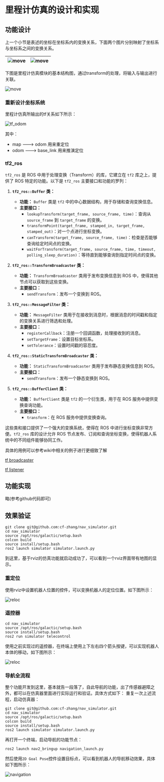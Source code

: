 # 里程计仿真的设计和实现

## 功能设计
上一个小节是表述的坐标在坐标系内的变换关系，下面两个图片分别映射了坐标系与坐标系之间的变换关系。

![move](../images/move.svg) | ![move](../images/move_rotate.svg)
--- | ---

下图是里程计仿真模块的基本结构图，通过transform的处理，将输入与输出进行关联。

![move](../images/transform.svg)

### 重新设计坐标系统

里程计仿真所输出的tf关系如下所示：

![tf_odom](./../images/tf_odom.png)

其中：

- map ---> odom 用来重定位
- odom ---> base_link 用来推演定位

### tf2_ros
`tf2_ros` 是 ROS 中用于处理变换（Transform）的库，它建立在 `tf2` 库之上，提供了 ROS 特定的功能。以下是 `tf2_ros` 主要接口和功能的罗列：

1. **`tf2_ros::Buffer` 类：**
   - **功能：** `Buffer` 类是 `tf2` 中的中心数据结构，用于存储和查询变换信息。
   - **主要接口：**
     - `lookupTransform(target_frame, source_frame, time)`：查询从 `source_frame` 到 `target_frame` 的变换。
     - `transformPoint(target_frame, stamped_in, target_frame, stamped_out)`：对一个点进行坐标变换。
     - `canTransform(target_frame, source_frame, time)`：检查是否能够查询给定时间点的变换。
     - `waitForTransform(target_frame, source_frame, time, timeout, polling_sleep_duration)`：等待直到能够查询到指定时间点的变换。

2. **`tf2_ros::TransformBroadcaster` 类：**
   - **功能：** `TransformBroadcaster` 类用于发布变换信息到 ROS 中，使得其他节点可以获取到这些变换。
   - **主要接口：**
     - `sendTransform`：发布一个变换到 ROS。

3. **`tf2_ros::MessageFilter` 类：**
   - **功能：** `MessageFilter` 类用于在接收到消息时，根据消息的时间戳和指定的变换关系进行筛选和处理。
   - **主要接口：**
     - `registerCallback`：注册一个回调函数，处理接收到的消息。
     - `setTargetFrame`：设置目标坐标系。
     - `setTolerance`：设置时间戳的容忍度。

4. **`tf2_ros::StaticTransformBroadcaster` 类：**
   - **功能：** `StaticTransformBroadcaster` 类用于发布静态变换信息到 ROS。
   - **主要接口：**
     - `sendTransform`：发布一个静态变换到 ROS。

5. **`tf2_ros::BufferClient` 类：**
   - **功能：** `BufferClient` 类是 `tf2` 的一个衍生类，用于在 ROS 服务中提供变换查询功能。
   - **主要接口：**
     - `transform`：在 ROS 服务中提供变换查询。

这些类和接口提供了一个强大的变换系统，使得在 ROS 中进行坐标变换非常方便。`tf2_ros` 库的设计允许 ROS 节点发布、订阅和查询坐标变换，使得机器人系统中的不同组件能够协同工作。



具体的用例可以参考wiki中相关的例子进行更细致了解

[tf broadcaster](https://docs.ros.org/en/galactic/Tutorials/Intermediate/Tf2/Writing-A-Tf2-Broadcaster-Cpp.html)

[tf listener](https://docs.ros.org/en/galactic/Tutorials/Intermediate/Tf2/Writing-A-Tf2-Listener-Cpp.html)

## 功能实现
略(参考github代码即可)

## 效果验证

```
git clone git@github.com:cf-zhang/nav_simulator.git
cd nav_simulator
source /opt/ros/galactic/setup.bash
colcon build
source install/setup.bash
ros2 launch simulator simulator.launch.py
```

到这里，基于rviz的仿真功能就启动成功了，可以看到一个rviz界面带有地图的显示。

### 重定位

使用rviz中设置机器人位置的控件，可以变换机器人的定位位置。如下图所示：

![reloc](./../images/reloc.gif)

### 遥控器

```
cd nav_simulator
source /opt/ros/galactic/setup.bash
source install/setup.bash
ros2 run simulator telecontrol
```

使用之前实现过的遥控器，在终端上使用上下左右四个箭头按键，可以实现机器人本体的移动，如下图所示：

![reloc](./../images/tele_move.gif)

### 导航全流程

整个功能开发到这里，基本就告一段落了，自此导航的功能，出了传感器避障之外，都可以在仿真器里面进行实际运行和验证。具体方式如下：
重复一次上述流程，启动仿真器：

```
git clone git@github.com:cf-zhang/nav_simulator.git
cd nav_simulator
source /opt/ros/galactic/setup.bash
colcon build
source install/setup.bash
ros2 launch simulator simulator.launch.py
```

再打开一个终端，启动导航的功能节点：

```
ros2 launch nav2_bringup navigation_launch.py
```

然后使用`2D Goal Pose`控件设置目标点，可以看到机器人的导航移动效果，具体如下图所示：

![navigation](./../images/navigation.gif)
